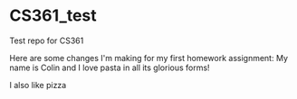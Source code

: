 # CS361_test
Test repo for CS361

Here are some changes I'm making for my first homework assignment:
My name is Colin and I love pasta in all its glorious forms!

I also like pizza
